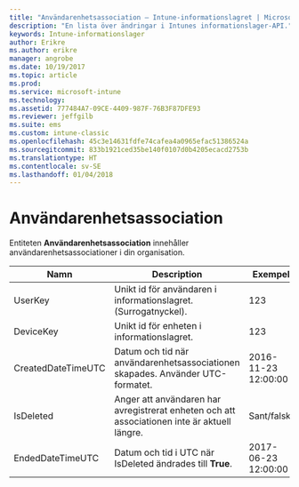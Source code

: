 ```yaml
---
title: "Användarenhetsassociation – Intune-informationslagret | Microsoft Docs"
description: "En lista över ändringar i Intunes informationslager-API."
keywords: Intune-informationslager
author: Erikre
ms.author: erikre
manager: angrobe
ms.date: 10/19/2017
ms.topic: article
ms.prod: 
ms.service: microsoft-intune
ms.technology: 
ms.assetid: 777484A7-09CE-4409-987F-76B3F87DFE93
ms.reviewer: jeffgilb
ms.suite: ems
ms.custom: intune-classic
ms.openlocfilehash: 45c3e14631fdfe74cafea4a0965efac51386524a
ms.sourcegitcommit: 833b1921ced35be140f0107d0b4205ecacd2753b
ms.translationtype: HT
ms.contentlocale: sv-SE
ms.lasthandoff: 01/04/2018
---
```

# <a name="user-device-association"></a>Användarenhetsassociation

Entiteten **Användarenhetsassociation** innehåller användarenhetsassociationer i din organisation.

| Namn               | Description                                                                                      | Exempel                |
|--------------------|--------------------------------------------------------------------------------------------------|------------------------|
| UserKey            | Unikt id för användaren i informationslagret. (Surrogatnyckel).                              | 123                    |
| DeviceKey          | Unikt id för enheten i informationslagret.                                            | 123                    |
| CreatedDateTimeUTC | Datum och tid när användarenhetsassociationen skapades. Använder UTC-formatet.                                | 2016-11-23 12:00:00 |
| IsDeleted          | Anger att användaren har avregistrerat enheten och att associationen inte är aktuell längre. | Sant/falskt             |
| EndedDateTimeUTC   | Datum och tid i UTC när IsDeleted ändrades till **True**.                                              | 2017-06-23 12:00:00 |
